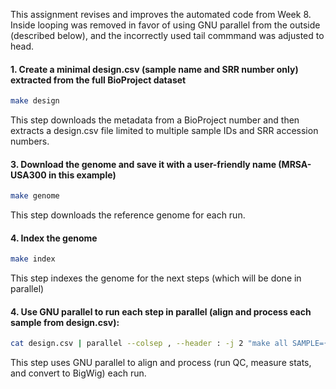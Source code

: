 This assignment revises and improves the automated code from Week 8. 
Inside looping was removed in favor of using GNU parallel from the outside (described below), and the incorrectly used tail commmand was adjusted to head. 

#### 1. Create a minimal design.csv (sample name and SRR number only) extracted from the full BioProject dataset

```bash
make design
```
This step downloads the metadata from a BioProject number and then extracts a design.csv file limited to multiple sample IDs and SRR accession numbers. 

#### 3. Download the genome and save it with a user-friendly name (MRSA-USA300 in this example)

```bash
make genome
```
This step downloads the reference genome for each run. 

#### 4. Index the genome 

```bash
make index
```
This step indexes the genome for the next steps (which will be done in parallel)

#### 4. Use GNU parallel to run each step in parallel (align and process each sample from design.csv):

```bash
cat design.csv | parallel --colsep , --header : -j 2 "make all SAMPLE={sample} SRR={SRR}"
```

This step uses GNU parallel to align and process (run QC, measure stats, and convert to BigWig) each run. 
